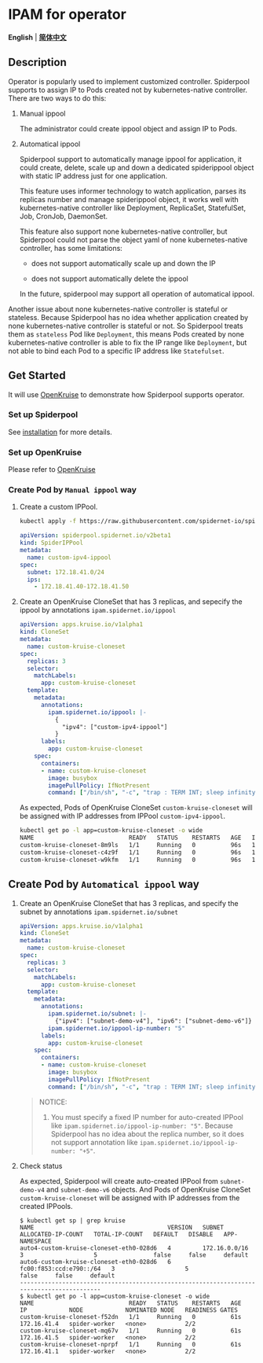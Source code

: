 # IPAM for operator

**English** | [**简体中文**](./operator-zh_CN.md)

## Description

Operator is popularly used to implement customized controller. Spiderpool supports to assign IP to Pods created not by kubernetes-native controller. There are two ways to do this:

1. Manual ippool

    The administrator could create ippool object and assign IP to Pods.

2. Automatical ippool

    Spiderpool support to automatically manage ippool for application, it could create, delete, scale up and down a dedicated spiderippool object with static IP address just for one application.

    This feature uses informer technology to watch application, parses its replicas number and manage spiderippool object, it works well with kubernetes-native controller like Deployment, ReplicaSet, StatefulSet, Job, CronJob, DaemonSet.

    This feature also support none kubernetes-native controller, but Spiderpool could not parse the object yaml of none kubernetes-native controller, has some limitations:

    * does not support automatically scale up and down the IP

    * does not support automatically delete the ippool

    In the future, spiderpool may support all operation of automatical ippool.

Another issue about none kubernetes-native controller is stateful or stateless. Because Spiderpool has no idea whether application created by none kubernetes-native controller is stateful or not.
So Spiderpool treats them as `stateless` Pod like `Deployment`, this means Pods created by none kubernetes-native controller is able to fix the IP range like `Deployment`, but not able to bind each Pod to a specific IP address like `Statefulset`.

## Get Started

It will use [OpenKruise](https://openkruise.io/zh/docs/) to demonstrate how Spiderpool supports operator.

### Set up Spiderpool

See [installation](./install/get-started-kind.md) for more details.

### Set up OpenKruise

Please refer to [OpenKruise](https://openkruise.io/docs/installation/)

### Create Pod by `Manual ippool` way

1. Create a custom IPPool.

    ```bash
    kubectl apply -f https://raw.githubusercontent.com/spidernet-io/spiderpool/main/docs/example/basic/custom-ipv4-ippool.yaml
    ```

    ```yaml
    apiVersion: spiderpool.spidernet.io/v2beta1
    kind: SpiderIPPool
    metadata:
      name: custom-ipv4-ippool
    spec:
      subnet: 172.18.41.0/24
      ips:
        - 172.18.41.40-172.18.41.50
    ```

2. Create an OpenKruise CloneSet that has 3 replicas, and sepecify the ippool by annotations `ipam.spidernet.io/ippool`

    ```yaml
    apiVersion: apps.kruise.io/v1alpha1
    kind: CloneSet
    metadata:
      name: custom-kruise-cloneset
    spec:
      replicas: 3
      selector:
        matchLabels:
          app: custom-kruise-cloneset
      template:
        metadata:
          annotations:
            ipam.spidernet.io/ippool: |-
              {
                "ipv4": ["custom-ipv4-ippool"]
              }
          labels:
            app: custom-kruise-cloneset
        spec:
          containers:
          - name: custom-kruise-cloneset
            image: busybox
            imagePullPolicy: IfNotPresent
            command: ["/bin/sh", "-c", "trap : TERM INT; sleep infinity & wait"]
    ```

    As expected, Pods of OpenKruise CloneSet `custom-kruise-cloneset` will be assigned with IP addresses from IPPool `custom-ipv4-ippool`.

    ```bash
    kubectl get po -l app=custom-kruise-cloneset -o wide
    NAME                           READY   STATUS    RESTARTS   AGE   IP             NODE            NOMINATED NODE   READINESS GATES
    custom-kruise-cloneset-8m9ls   1/1     Running   0          96s   172.18.41.44   spider-worker   <none>           2/2
    custom-kruise-cloneset-c4z9f   1/1     Running   0          96s   172.18.41.50   spider-worker   <none>           2/2
    custom-kruise-cloneset-w9kfm   1/1     Running   0          96s   172.18.41.46   spider-worker   <none>           2/2
    ```

## Create Pod by `Automatical ippool` way

1. Create an OpenKruise CloneSet that has 3 replicas, and specify the subnet by annotations `ipam.spidernet.io/subnet`

    ```yaml
    apiVersion: apps.kruise.io/v1alpha1
    kind: CloneSet
    metadata:
      name: custom-kruise-cloneset
    spec:
      replicas: 3
      selector:
        matchLabels:
          app: custom-kruise-cloneset
      template:
        metadata:
          annotations:
            ipam.spidernet.io/subnet: |- 
              {"ipv4": ["subnet-demo-v4"], "ipv6": ["subnet-demo-v6"]}
            ipam.spidernet.io/ippool-ip-number: "5"
          labels:
            app: custom-kruise-cloneset
        spec:
          containers:
          - name: custom-kruise-cloneset
            image: busybox
            imagePullPolicy: IfNotPresent
            command: ["/bin/sh", "-c", "trap : TERM INT; sleep infinity & wait"]
    ```

    > NOTICE:
    >
    > 1. You must specify a fixed IP number for auto-created IPPool like `ipam.spidernet.io/ippool-ip-number: "5"`.
      Because Spiderpool has no idea about the replica number, so it does not support annotation like `ipam.spidernet.io/ippool-ip-number: "+5"`.

2. Check status

    As expected, Spiderpool will create auto-created IPPool from `subnet-demo-v4` and `subnet-demo-v6` objects.
    And Pods of OpenKruise CloneSet `custom-kruise-cloneset` will be assigned with IP addresses from the created IPPools.

    ```text
    $ kubectl get sp | grep kruise
    NAME                                      VERSION   SUBNET                    ALLOCATED-IP-COUNT   TOTAL-IP-COUNT   DEFAULT   DISABLE   APP-NAMESPACE
    auto4-custom-kruise-cloneset-eth0-028d6   4         172.16.0.0/16             3                    5                false     false     default
    auto6-custom-kruise-cloneset-eth0-028d6   6         fc00:f853:ccd:e790::/64   3                    5                false     false     default
    ------------------------------------------------------------------------------------------
    $ kubectl get po -l app=custom-kruise-cloneset -o wide
    NAME                           READY   STATUS    RESTARTS   AGE   IP            NODE            NOMINATED NODE   READINESS GATES
    custom-kruise-cloneset-f52dn   1/1     Running   0          61s   172.16.41.4   spider-worker   <none>           2/2
    custom-kruise-cloneset-mq67v   1/1     Running   0          61s   172.16.41.5   spider-worker   <none>           2/2
    custom-kruise-cloneset-nprpf   1/1     Running   0          61s   172.16.41.1   spider-worker   <none>           2/2
    ```
